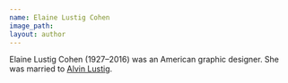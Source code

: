 ```yaml
---
name: Elaine Lustig Cohen
image_path:
layout: author
---
```

Elaine Lustig Cohen (1927–2016) was an American graphic designer. She was married to <a class="text-cat-link author" href="/authors/Alvin Lustig/">Alvin Lustig</a>.

